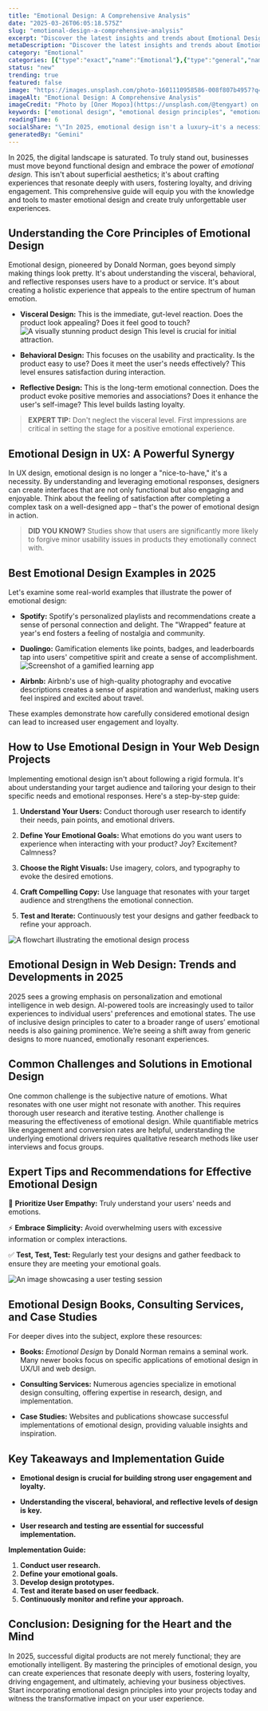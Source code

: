 ```yaml
---
title: "Emotional Design: A Comprehensive Analysis"
date: "2025-03-26T06:05:18.575Z"
slug: "emotional-design-a-comprehensive-analysis"
excerpt: "Discover the latest insights and trends about Emotional Design. This comprehensive guide covers everything you need to know about Emotional Design in 2025."
metaDescription: "Discover the latest insights and trends about Emotional Design. This comprehensive guide covers everything you need to know about Emotional Design in 2025."
category: "Emotional"
categories: [{"type":"exact","name":"Emotional"},{"type":"general","name":"User Experience"},{"type":"medium","name":"Interaction Design"},{"type":"specific","name":"UX Research"},{"type":"niche","name":"A/B Testing"}]
status: "new"
trending: true
featured: false
image: "https://images.unsplash.com/photo-1601110958586-008f807b4957?q=85&w=1200&fit=max&fm=webp&auto=compress"
imageAlt: "Emotional Design: A Comprehensive Analysis"
imageCredit: "Photo by [Олег Мороз](https://unsplash.com/@tengyart) on Unsplash"
keywords: ["emotional design", "emotional design principles", "emotional design in UX", "best emotional design examples", "how to use emotional design", "emotional design in web design", "emotional design books", "emotional design consulting services", "emotional design case studies", "improve UX with emotional design"]
readingTime: 6
socialShare: "\"In 2025, emotional design isn't a luxury—it's a necessity.  Mastering it means crafting experiences that resonate deeply, fostering loyalty that transcends mere functionality.\""
generatedBy: "Gemini"
---
```




In 2025, the digital landscape is saturated.  To truly stand out, businesses must move beyond functional design and embrace the power of *emotional design*. This isn't about superficial aesthetics; it's about crafting experiences that resonate deeply with users, fostering loyalty, and driving engagement. This comprehensive guide will equip you with the knowledge and tools to master emotional design and create truly unforgettable user experiences.

## Understanding the Core Principles of Emotional Design

Emotional design, pioneered by Donald Norman, goes beyond simply making things look pretty. It's about understanding the visceral, behavioral, and reflective responses users have to a product or service.  It's about creating a holistic experience that appeals to the entire spectrum of human emotion.

* **Visceral Design:** This is the immediate, gut-level reaction.  Does the product look appealing? Does it feel good to touch? ![A visually stunning product design](https://images.unsplash.com/photo-1500099817043-86d46000d58f?q=85&w=1200&fit=max&fm=webp&auto=compress)  This level is crucial for initial attraction.

* **Behavioral Design:** This focuses on the usability and practicality.  Is the product easy to use?  Does it meet the user's needs effectively? This level ensures satisfaction during interaction.

* **Reflective Design:** This is the long-term emotional connection. Does the product evoke positive memories and associations? Does it enhance the user's self-image? This level builds lasting loyalty.

> **EXPERT TIP:**  Don't neglect the visceral level.  First impressions are critical in setting the stage for a positive emotional experience.

## Emotional Design in UX: A Powerful Synergy

In UX design, emotional design is no longer a "nice-to-have," it's a necessity.  By understanding and leveraging emotional responses, designers can create interfaces that are not only functional but also engaging and enjoyable.  Think about the feeling of satisfaction after completing a complex task on a well-designed app – that's the power of emotional design in action.

> **DID YOU KNOW?** Studies show that users are significantly more likely to forgive minor usability issues in products they emotionally connect with.

## Best Emotional Design Examples in 2025

Let's examine some real-world examples that illustrate the power of emotional design:

* **Spotify:**  Spotify's personalized playlists and recommendations create a sense of personal connection and delight. The "Wrapped" feature at year's end fosters a feeling of nostalgia and community.

* **Duolingo:**  Gamification elements like points, badges, and leaderboards tap into users' competitive spirit and create a sense of accomplishment.  ![Screenshot of a gamified learning app](https://images.unsplash.com/photo-1611121589696-10e27f469f48?q=85&w=1200&fit=max&fm=webp&auto=compress)

* **Airbnb:**  Airbnb's use of high-quality photography and evocative descriptions creates a sense of aspiration and wanderlust, making users feel inspired and excited about travel.

These examples demonstrate how carefully considered emotional design can lead to increased user engagement and loyalty.

## How to Use Emotional Design in Your Web Design Projects

Implementing emotional design isn't about following a rigid formula. It's about understanding your target audience and tailoring your design to their specific needs and emotional responses. Here's a step-by-step guide:

1. **Understand Your Users:** Conduct thorough user research to identify their needs, pain points, and emotional drivers.

2. **Define Your Emotional Goals:** What emotions do you want users to experience when interacting with your product?  Joy?  Excitement?  Calmness?

3. **Choose the Right Visuals:** Use imagery, colors, and typography to evoke the desired emotions.

4. **Craft Compelling Copy:** Use language that resonates with your target audience and strengthens the emotional connection.

5. **Test and Iterate:** Continuously test your designs and gather feedback to refine your approach.

![A flowchart illustrating the emotional design process](https://images.unsplash.com/photo-1619535542434-15a286fdb0ce?q=85&w=1200&fit=max&fm=webp&auto=compress)

## Emotional Design in Web Design: Trends and Developments in 2025

2025 sees a growing emphasis on personalization and emotional intelligence in web design.  AI-powered tools are increasingly used to tailor experiences to individual users' preferences and emotional states.  The use of inclusive design principles to cater to a broader range of users’ emotional needs is also gaining prominence.  We’re seeing a shift away from generic designs to more nuanced, emotionally resonant experiences.

## Common Challenges and Solutions in Emotional Design

One common challenge is the subjective nature of emotions.  What resonates with one user might not resonate with another.  This requires thorough user research and iterative testing.  Another challenge is measuring the effectiveness of emotional design.  While quantifiable metrics like engagement and conversion rates are helpful, understanding the underlying emotional drivers requires qualitative research methods like user interviews and focus groups.

## Expert Tips and Recommendations for Effective Emotional Design

🔑 **Prioritize User Empathy:**  Truly understand your users' needs and emotions.

⚡ **Embrace Simplicity:**  Avoid overwhelming users with excessive information or complex interactions.

✅ **Test, Test, Test:**  Regularly test your designs and gather feedback to ensure they are meeting your emotional goals.

![An image showcasing a user testing session](https://images.unsplash.com/photo-1601110958586-008f807b4957?q=85&w=1200&fit=max&fm=webp&auto=compress)

## Emotional Design Books, Consulting Services, and Case Studies

For deeper dives into the subject, explore these resources:

* **Books:** *Emotional Design* by Donald Norman remains a seminal work.  Many newer books focus on specific applications of emotional design in UX/UI and web design.

* **Consulting Services:** Numerous agencies specialize in emotional design consulting, offering expertise in research, design, and implementation.

* **Case Studies:**  Websites and publications showcase successful implementations of emotional design, providing valuable insights and inspiration.

## Key Takeaways and Implementation Guide

* **Emotional design is crucial for building strong user engagement and loyalty.**

* **Understanding the visceral, behavioral, and reflective levels of design is key.**

* **User research and testing are essential for successful implementation.**

**Implementation Guide:**

1. **Conduct user research.**
2. **Define your emotional goals.**
3. **Develop design prototypes.**
4. **Test and iterate based on user feedback.**
5. **Continuously monitor and refine your approach.**

## Conclusion:  Designing for the Heart and the Mind

In 2025, successful digital products are not merely functional; they are emotionally intelligent.  By mastering the principles of emotional design, you can create experiences that resonate deeply with users, fostering loyalty, driving engagement, and ultimately, achieving your business objectives.  Start incorporating emotional design principles into your projects today and witness the transformative impact on your user experience.

